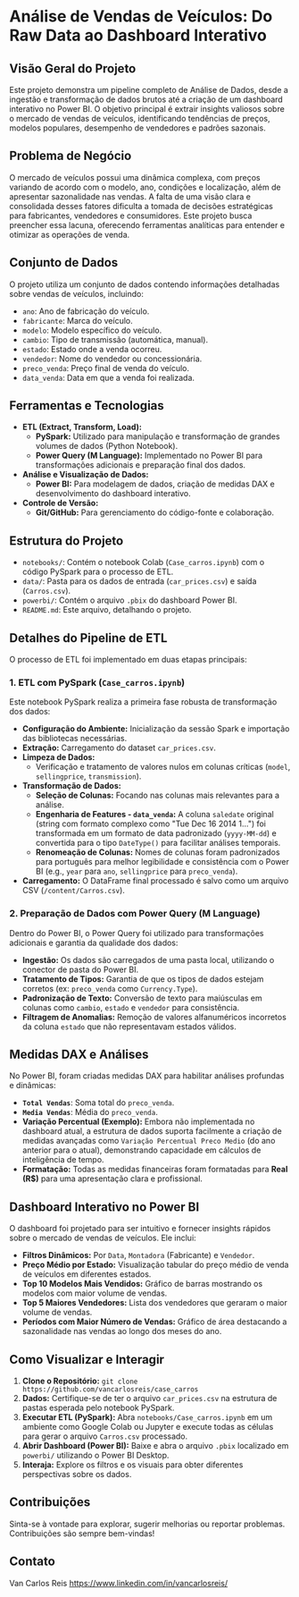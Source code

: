 # Análise de Vendas de Veículos: Do Raw Data ao Dashboard Interativo

## Visão Geral do Projeto

Este projeto demonstra um pipeline completo de Análise de Dados, desde a ingestão e transformação de dados brutos até a criação de um dashboard interativo no Power BI. O objetivo principal é extrair insights valiosos sobre o mercado de vendas de veículos, identificando tendências de preços, modelos populares, desempenho de vendedores e padrões sazonais.

## Problema de Negócio

O mercado de veículos possui uma dinâmica complexa, com preços variando de acordo com o modelo, ano, condições e localização, além de apresentar sazonalidade nas vendas. A falta de uma visão clara e consolidada desses fatores dificulta a tomada de decisões estratégicas para fabricantes, vendedores e consumidores. Este projeto busca preencher essa lacuna, oferecendo ferramentas analíticas para entender e otimizar as operações de venda.

## Conjunto de Dados

O projeto utiliza um conjunto de dados contendo informações detalhadas sobre vendas de veículos, incluindo:
* `ano`: Ano de fabricação do veículo.
* `fabricante`: Marca do veículo.
* `modelo`: Modelo específico do veículo.
* `cambio`: Tipo de transmissão (automática, manual).
* `estado`: Estado onde a venda ocorreu.
* `vendedor`: Nome do vendedor ou concessionária.
* `preco_venda`: Preço final de venda do veículo.
* `data_venda`: Data em que a venda foi realizada.

## Ferramentas e Tecnologias

* **ETL (Extract, Transform, Load):**
    * **PySpark:** Utilizado para manipulação e transformação de grandes volumes de dados (Python Notebook).
    * **Power Query (M Language):** Implementado no Power BI para transformações adicionais e preparação final dos dados.
* **Análise e Visualização de Dados:**
    * **Power BI:** Para modelagem de dados, criação de medidas DAX e desenvolvimento do dashboard interativo.
* **Controle de Versão:**
    * **Git/GitHub:** Para gerenciamento do código-fonte e colaboração.

## Estrutura do Projeto

* `notebooks/`: Contém o notebook Colab (`Case_carros.ipynb`) com o código PySpark para o processo de ETL.
* `data/`: Pasta para os dados de entrada (`car_prices.csv`) e saída (`Carros.csv`).
* `powerbi/`: Contém o arquivo `.pbix` do dashboard Power BI.
* `README.md`: Este arquivo, detalhando o projeto.

## Detalhes do Pipeline de ETL

O processo de ETL foi implementado em duas etapas principais:

### 1. ETL com PySpark (`Case_carros.ipynb`)

Este notebook PySpark realiza a primeira fase robusta de transformação dos dados:
* **Configuração do Ambiente:** Inicialização da sessão Spark e importação das bibliotecas necessárias.
* **Extração:** Carregamento do dataset `car_prices.csv`.
* **Limpeza de Dados:**
    * Verificação e tratamento de valores nulos em colunas críticas (`model`, `sellingprice`, `transmission`).
* **Transformação de Dados:**
    * **Seleção de Colunas:** Focando nas colunas mais relevantes para a análise.
    * **Engenharia de Features - `data_venda`:** A coluna `saledate` original (string com formato complexo como "Tue Dec 16 2014 1...") foi transformada em um formato de data padronizado (`yyyy-MM-dd`) e convertida para o tipo `DateType()` para facilitar análises temporais.
    * **Renomeação de Colunas:** Nomes de colunas foram padronizados para português para melhor legibilidade e consistência com o Power BI (e.g., `year` para `ano`, `sellingprice` para `preco_venda`).
* **Carregamento:** O DataFrame final processado é salvo como um arquivo CSV (`/content/Carros.csv`).

### 2. Preparação de Dados com Power Query (M Language)

Dentro do Power BI, o Power Query foi utilizado para transformações adicionais e garantia da qualidade dos dados:
* **Ingestão:** Os dados são carregados de uma pasta local, utilizando o conector de pasta do Power BI.
* **Tratamento de Tipos:** Garantia de que os tipos de dados estejam corretos (ex: `preco_venda` como `Currency.Type`).
* **Padronização de Texto:** Conversão de texto para maiúsculas em colunas como `cambio`, `estado` e `vendedor` para consistência.
* **Filtragem de Anomalias:** Remoção de valores alfanuméricos incorretos da coluna `estado` que não representavam estados válidos.

## Medidas DAX e Análises

No Power BI, foram criadas medidas DAX para habilitar análises profundas e dinâmicas:
* **`Total Vendas`**: Soma total do `preco_venda`.
* **`Media Vendas`**: Média do `preco_venda`.
* **Variação Percentual (Exemplo):** Embora não implementada no dashboard atual, a estrutura de dados suporta facilmente a criação de medidas avançadas como `Variação Percentual Preco Medio` (do ano anterior para o atual), demonstrando capacidade em cálculos de inteligência de tempo.
* **Formatação:** Todas as medidas financeiras foram formatadas para **Real (R$)** para uma apresentação clara e profissional.

## Dashboard Interativo no Power BI

O dashboard foi projetado para ser intuitivo e fornecer insights rápidos sobre o mercado de vendas de veículos. Ele inclui:
* **Filtros Dinâmicos:** Por `Data`, `Montadora` (Fabricante) e `Vendedor`.
* **Preço Médio por Estado:** Visualização tabular do preço médio de venda de veículos em diferentes estados.
* **Top 10 Modelos Mais Vendidos:** Gráfico de barras mostrando os modelos com maior volume de vendas.
* **Top 5 Maiores Vendedores:** Lista dos vendedores que geraram o maior volume de vendas.
* **Períodos com Maior Número de Vendas:** Gráfico de área destacando a sazonalidade nas vendas ao longo dos meses do ano.

## Como Visualizar e Interagir

1.  **Clone o Repositório:** `git clone https://github.com/vancarlosreis/case_carros`
2.  **Dados:** Certifique-se de ter o arquivo `car_prices.csv` na estrutura de pastas esperada pelo notebook PySpark.
3.  **Executar ETL (PySpark):** Abra `notebooks/Case_carros.ipynb` em um ambiente como Google Colab ou Jupyter e execute todas as células para gerar o arquivo `Carros.csv` processado.
4.  **Abrir Dashboard (Power BI):** Baixe e abra o arquivo `.pbix` localizado em `powerbi/` utilizando o Power BI Desktop.
5.  **Interaja:** Explore os filtros e os visuais para obter diferentes perspectivas sobre os dados.

## Contribuições

Sinta-se à vontade para explorar, sugerir melhorias ou reportar problemas. Contribuições são sempre bem-vindas!

## Contato

Van Carlos Reis
https://www.linkedin.com/in/vancarlosreis/
